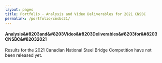 ```yaml
---
layout: pages
title: Portfolio - Analysis and Video Deliverables for 2021 CNSBC
permalink: /portfolio/cnsbc21/
---
```


#### Analysis&#8203and&#8203Video&#8203Deliverables&#8203for&#8203CNSBC&#82032021
Results for the 2021 Canadian National Steel Bridge Competition have not been released yet.
